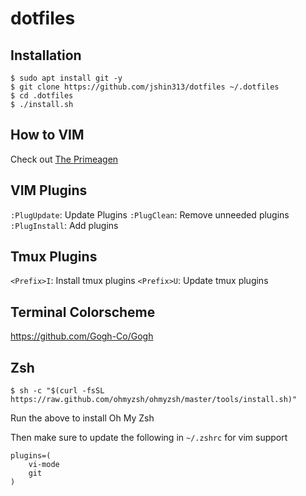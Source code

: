 # dotfiles

## Installation
```console
$ sudo apt install git -y
$ git clone https://github.com/jshin313/dotfiles ~/.dotfiles
$ cd .dotfiles
$ ./install.sh
```

## How to VIM
Check out [The Primeagen](https://www.youtube.com/channel/UC8ENHE5xdFSwx71u3fDH5Xw)

## VIM Plugins
`:PlugUpdate`: Update Plugins
`:PlugClean`: Remove unneeded plugins
`:PlugInstall`: Add plugins

## Tmux Plugins
`<Prefix>I`: Install tmux plugins
`<Prefix>U`: Update tmux plugins

## Terminal Colorscheme
https://github.com/Gogh-Co/Gogh

## Zsh
```console
$ sh -c "$(curl -fsSL https://raw.github.com/ohmyzsh/ohmyzsh/master/tools/install.sh)"
```
Run the above to install Oh My Zsh

Then make sure to update the following in `~/.zshrc` for vim support
```
plugins=(
	vi-mode
	git
)
```

